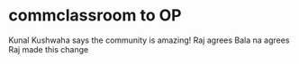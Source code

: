 # commclassroom to OP

Kunal Kushwaha says the community is amazing!
Raj agrees
Bala na agrees
Raj made this change


